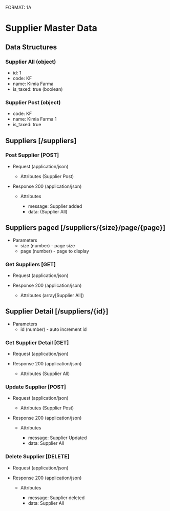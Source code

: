 FORMAT: 1A

# Supplier Master Data

## Data Structures

### Supplier All (object)
+ id: 1
+ code: KF
+ name: Kimia Farma
+ is_taxed: true (boolean)

### Supplier Post (object)
+ code: KF
+ name: Kimia Farma 1
+ is_taxed: true

## Suppliers [/suppliers]

### Post Supplier [POST]

+ Request (application/json)

    + Attributes (Supplier Post)

+ Response 200 (application/json)

    + Attributes

        + message: Supplier added
        + data: (Supplier All)

## Suppliers paged [/suppliers/{size}/page/{page}]

+ Parameters
    + size (number) - page size
    + page (number) - page to display

### Get Suppliers [GET]

+ Request (application/json)

+ Response 200 (application/json)

    + Attributes (array[Supplier All])

## Supplier Detail [/suppliers/{id}]

+ Parameters
    + id (number) - auto increment id

### Get Supplier Detail [GET]

+ Request (application/json)

+ Response 200 (application/json)

    + Attributes (Supplier All)

### Update Supplier [POST]

+ Request (application/json)

    + Attributes (Supplier Post)

+ Response 200 (application/json)

    + Attributes

        + message: Supplier Updated
        + data: Supplier All

### Delete Supplier [DELETE]

+ Request (application/json)

+ Response 200 (application/json)

    + Attributes

        + message: Supplier deleted
        + data: Supplier All
